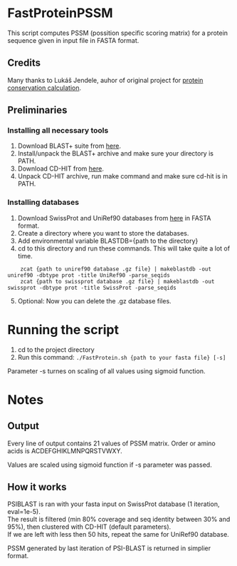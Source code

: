 # FastProteinPSSM
This script computes PSSM (possition specific scoring matrix) for a protein sequence given in input file in FASTA format.

## Credits
Many thanks to Lukáš Jendele, auhor of original project for [protein conservation calculation](https://github.com/jendelel/calc_protein_conservation).

## Preliminaries
### Installing all necessary tools
1. Download BLAST+ suite from [here](ftp://ftp.ncbi.nlm.nih.gov/blast/executables/blast+/LATEST/).
2. Install/unpack the BLAST+ archive and make sure your directory is PATH.
3. Download CD-HIT from [here](https://github.com/weizhongli/cdhit/releases).
4. Unpack CD-HIT archive, run make command and make sure cd-hit is in PATH.

### Installing databases
1. Download SwissProt and UniRef90 databases from [here](http://www.uniprot.org/downloads) in FASTA format.
2. Create a directory where you want to store the databases.
3. Add environmental variable BLASTDB={path to the directory}
4. cd to this directory and run these commands. This will take quite a lot of time.

```
    zcat {path to uniref90 database .gz file} | makeblastdb -out uniref90 -dbtype prot -title UniRef90 -parse_seqids
    zcat {path to swissprot database .gz file} | makeblastdb -out swissprot -dbtype prot -title SwissProt -parse_seqids
```

5) Optional: Now you can delete the .gz database files.

# Running the script
1. cd to the project directory
2. Run this command: ```./FastProtein.sh {path to your fasta file} [-s]```

Parameter -s turnes on scaling of all values using sigmoid function.

# Notes

## Output

Every line of output contains 21 values of PSSM matrix. Order or amino acids is ACDEFGHIKLMNPQRSTVWXY.

Values are scaled using sigmoid function if -s parameter was passed.

## How it works
PSIBLAST is ran with your fasta input on SwissProt database (1 iteration, eval=1e-5).   
The result is filtered (min 80% coverage and seq identity between 30% and 95%), then clustered with CD-HIT (default parameters).   
If we are left with less then 50 hits, repeat the same for UniRef90 database.  

PSSM generated by last iteration of PSI-BLAST is returned in simplier format.

